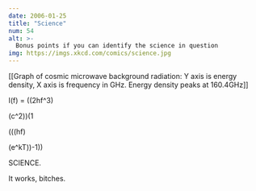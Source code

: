 ```yaml
---
date: 2006-01-25
title: "Science"
num: 54
alt: >-
  Bonus points if you can identify the science in question
img: https://imgs.xkcd.com/comics/science.jpg
---
```

[[Graph of cosmic microwave background radiation: Y axis is energy density, X axis is frequency in GHz. Energy density peaks at 160.4GHz]]

I(f) = ((2hf^3)

(c^2))(1

(((hf)

(e^kT))-1))

SCIENCE.

It works, bitches.

